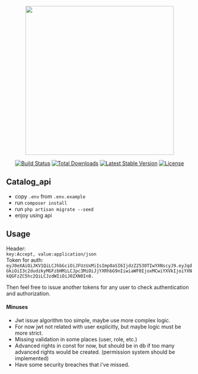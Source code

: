 <p align="center"><img src="https://res.cloudinary.com/dtfbvvkyp/image/upload/v1566331377/laravel-logolockup-cmyk-red.svg" width="400"></p>

<p align="center">
<a href="https://travis-ci.org/laravel/framework"><img src="https://travis-ci.org/laravel/framework.svg" alt="Build Status"></a>
<a href="https://packagist.org/packages/laravel/framework"><img src="https://poser.pugx.org/laravel/framework/d/total.svg" alt="Total Downloads"></a>
<a href="https://packagist.org/packages/laravel/framework"><img src="https://poser.pugx.org/laravel/framework/v/stable.svg" alt="Latest Stable Version"></a>
<a href="https://packagist.org/packages/laravel/framework"><img src="https://poser.pugx.org/laravel/framework/license.svg" alt="License"></a>
</p>

## Catalog_api
- copy ``.env`` from ``.env.example``
- run ``composer install``
- run ``php artisan migrate --seed``
- enjoy using api

## Usage
Header:  
``key:Accept, value:application/json``  
Token for auth:
``eyJ0eXAiOiJKV1QiLCJhbGciOiJFUzUxMiIsImp0aSI6IjdzZ253OTIwYXNscyJ9.eyJqdGkiOiI3c2dudzkyMGFzbHMiLCJpc3MiOiJjYXRhbG9nIiwiaWF0IjoxMCwiYXVkIjoiYXNkQGFzZC5hc2QiLCJzdWIiOiJ0ZXN0In0.``  

Then feel free to issue another tokens for any user to check authentication and authorization.

#### Minuses
- Jwt issue algorithm too simple, maybe use more complex logic.
- For now jwt not related with user explicitly, but maybe logic must be more strict.
- Missing validation in some places (user, role, etc.)
- Advanced rights in const for now, but should be in db if too many advanced rights would be created. (permission system should be implemented)
- Have some security breaches that i've missed.
